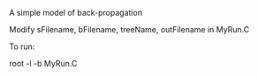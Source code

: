 A simple model of back-propagation

Modify sFilename, bFilename, treeName, outFilename in MyRun.C

To run:

root -l -b MyRun.C
